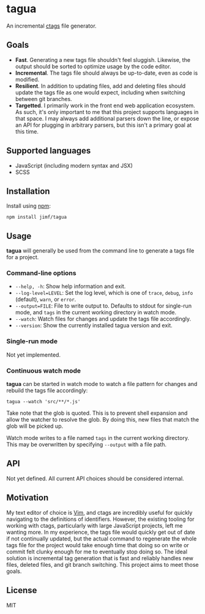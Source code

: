# tagua

An incremental [ctags][] file generator.

## Goals

- __Fast__. Generating a new tags file shouldn't feel sluggish. Likewise, the
  output should be sorted to optimize usage by the code editor.
- __Incremental__. The tags file should always be up-to-date, even as code is
  modified.
- __Resilient__. In addition to updating files, add and deleting files should
  update the tags file as one would expect, including when switching between
  git branches.
- __Targetted__. I primarily work in the front end web application ecosystem.
  As such, it's only important to me that this project supports languages in
  that space. I may always add additional parsers down the line, or expose an
  API for plugging in arbitrary parsers, but this isn't a primary goal at this
  time.

## Supported languages

- JavaScript (including modern syntax and JSX)
- SCSS

## Installation

Install using [npm][]:

    npm install jimf/tagua

## Usage

__tagua__ will generally be used from the command line to generate a tags file
for a project.

### Command-line options

- `--help, -h`: Show help information and exit.
- `--log-level=LEVEL`: Set the log level, which is one of `trace`, `debug`,
  `info` (default), `warn`, or `error`.
- `--output=FILE`: File to write output to. Defaults to stdout for single-run
  mode, and `tags` in the current working directory in watch mode.
- `--watch`: Watch files for changes and update the tags file accordingly.
- `--version`: Show the currently installed tagua version and exit.

### Single-run mode

Not yet implemented.

### Continuous watch mode

__tagua__ can be started in watch mode to watch a file pattern for changes and
rebuild the tags file accordingly:

    tagua --watch 'src/**/*.js'

Take note that the glob is quoted. This is to prevent shell expansion and allow
the watcher to resolve the glob. By doing this, new files that match the glob
will be picked up.

Watch mode writes to a file named `tags` in the current working directory. This
may be overwritten by specifying `--output` with a file path.

## API

Not yet defined. All current API choices should be considered internal.

## Motivation

My text editor of choice is [Vim][], and ctags are incredibly useful for
quickly navigating to the definitions of identifiers. However, the existing
tooling for working with ctags, particularly with large JavaScript projects,
left me wanting more. In my experience, the tags file would quickly get out of
date if not continually updated, but the actual command to regenerate the whole
tags file for the project would take enough time that doing so on write or
commit felt clunky enough for me to eventually stop doing so. The ideal
solution is incremental tag generation that is fast and reliably handles new
files, deleted files, and git branch switching. This project aims to meet those
goals.

## License

MIT

[npm]: https://www.npmjs.com/get-npm
[ctags]: https://en.wikipedia.org/wiki/Ctags
[Vim]: https://www.vim.org/
